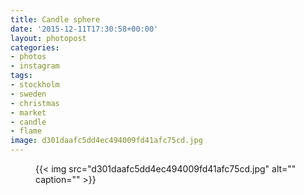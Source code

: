 ```yaml
---
title: Candle sphere
date: '2015-12-11T17:30:58+00:00'
layout: photopost
categories:
- photos
- instagram
tags:
- stockholm
- sweden
- christmas
- market
- candle
- flame
image: d301daafc5dd4ec494009fd41afc75cd.jpg
---
```


<figure class="photo photo--square">
  {{< img src="d301daafc5dd4ec494009fd41afc75cd.jpg" alt="" caption="" >}}

</figure>




